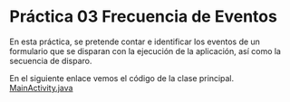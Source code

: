 # Práctica 03 Frecuencia de Eventos

En esta práctica, se pretende contar e identificar los eventos de un formulario que se disparan con la ejecución
de la aplicación, así como la secuencia de disparo.

En el siguiente enlace vemos el código de la clase principal. [MainActivity.java](https://github.com/salvafon/frecuenciaEventos/blob/master/FrecuenciaEventos/app/src/main/java/fonseca/emmanuel/frecuenciaeventos/MainActivity.java)

